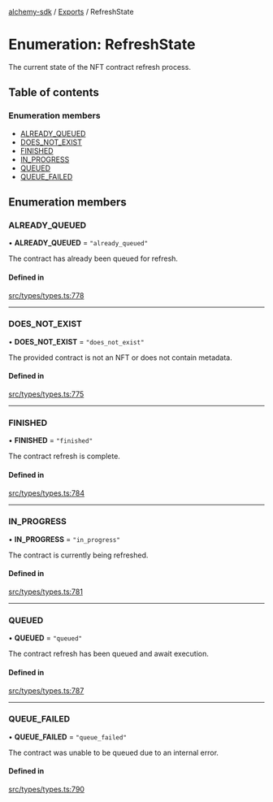 [alchemy-sdk](../README.md) / [Exports](../modules.md) / RefreshState

# Enumeration: RefreshState

The current state of the NFT contract refresh process.

## Table of contents

### Enumeration members

- [ALREADY\_QUEUED](RefreshState.md#already_queued)
- [DOES\_NOT\_EXIST](RefreshState.md#does_not_exist)
- [FINISHED](RefreshState.md#finished)
- [IN\_PROGRESS](RefreshState.md#in_progress)
- [QUEUED](RefreshState.md#queued)
- [QUEUE\_FAILED](RefreshState.md#queue_failed)

## Enumeration members

### ALREADY\_QUEUED

• **ALREADY\_QUEUED** = `"already_queued"`

The contract has already been queued for refresh.

#### Defined in

[src/types/types.ts:778](https://github.com/alchemyplatform/alchemy-sdk-js/blob/53be393/src/types/types.ts#L778)

___

### DOES\_NOT\_EXIST

• **DOES\_NOT\_EXIST** = `"does_not_exist"`

The provided contract is not an NFT or does not contain metadata.

#### Defined in

[src/types/types.ts:775](https://github.com/alchemyplatform/alchemy-sdk-js/blob/53be393/src/types/types.ts#L775)

___

### FINISHED

• **FINISHED** = `"finished"`

The contract refresh is complete.

#### Defined in

[src/types/types.ts:784](https://github.com/alchemyplatform/alchemy-sdk-js/blob/53be393/src/types/types.ts#L784)

___

### IN\_PROGRESS

• **IN\_PROGRESS** = `"in_progress"`

The contract is currently being refreshed.

#### Defined in

[src/types/types.ts:781](https://github.com/alchemyplatform/alchemy-sdk-js/blob/53be393/src/types/types.ts#L781)

___

### QUEUED

• **QUEUED** = `"queued"`

The contract refresh has been queued and await execution.

#### Defined in

[src/types/types.ts:787](https://github.com/alchemyplatform/alchemy-sdk-js/blob/53be393/src/types/types.ts#L787)

___

### QUEUE\_FAILED

• **QUEUE\_FAILED** = `"queue_failed"`

The contract was unable to be queued due to an internal error.

#### Defined in

[src/types/types.ts:790](https://github.com/alchemyplatform/alchemy-sdk-js/blob/53be393/src/types/types.ts#L790)
